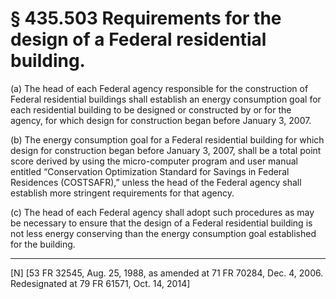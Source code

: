 # § 435.503   Requirements for the design of a Federal residential building.

(a) The head of each Federal agency responsible for the construction of Federal residential buildings shall establish an energy consumption goal for each residential building to be designed or constructed by or for the agency, for which design for construction began before January 3, 2007.


(b) The energy consumption goal for a Federal residential building for which design for construction began before January 3, 2007, shall be a total point score derived by using the micro-computer program and user manual entitled “Conservation Optimization Standard for Savings in Federal Residences (COSTSAFR),” unless the head of the Federal agency shall establish more stringent requirements for that agency.


(c) The head of each Federal agency shall adopt such procedures as may be necessary to ensure that the design of a Federal residential building is not less energy conserving than the energy consumption goal established for the building. 



---

[N] [53 FR 32545, Aug. 25, 1988, as amended at 71 FR 70284, Dec. 4, 2006. Redesignated at 79 FR 61571, Oct. 14, 2014]




